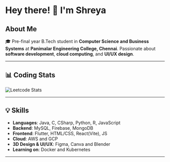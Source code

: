 # Hey there! 👋 I'm Shreya

## About Me
🎓 Pre-final year B.Tech student in **Computer Science and Business Systems** at **Panimalar Engineering College, Chennai**. Passionate about **software development**, **cloud computing**, and **UI/UX design**.

---

## 📊 Coding Stats

![Leetcode Stats](https://leetcard.jacoblin.cool/Shreya3145?theme=dark)<br>

---

## 💡 Skills

- **Languages**: Java, C, CSharp, Python, R, JavaScript
- **Backend**: MySQL, Firebase, MongoDB
- **Frontend**: Flutter, HTML/CSS, React(Vite), JS
- **Cloud**: AWS and GCP
- **3D Design & UI/UX**: Figma, Canva and Blender
- **Learning on**: Docker and Kubernetes

---

